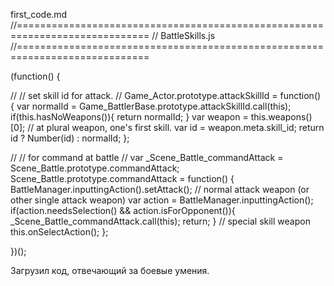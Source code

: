 first_code.md
//=============================================================================
// BattleSkills.js
//=============================================================================

(function() {

  //
  // set skill id for attack.
  //
  Game_Actor.prototype.attackSkillId = function() {
    var normalId = Game_BattlerBase.prototype.attackSkillId.call(this);
    if(this.hasNoWeapons()){
      return normalId;
    }
    var weapon = this.weapons()[0];  // at plural weapon, one's first skill.
    var id = weapon.meta.skill_id;
    return id ? Number(id) : normalId;
  };

  //
  // for command at battle
  //
  var _Scene_Battle_commandAttack = Scene_Battle.prototype.commandAttack;
  Scene_Battle.prototype.commandAttack = function() {
    BattleManager.inputtingAction().setAttack();
    // normal attack weapon (or other single attack weapon)
    var action = BattleManager.inputtingAction();
    if(action.needsSelection() && action.isForOpponent()){
      _Scene_Battle_commandAttack.call(this);
      return;
    }
    // special skill weapon
    this.onSelectAction();
  };

})();

Загрузил код, отвечающий за боевые умения.
